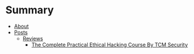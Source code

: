 # Summary

* [About](README.md)
* [Posts](Posts/README.md)
    * [Reviews](Posts/Reviews/README.md)
        * [The Complete Practical Ethical Hacking Course By TCM Security](Posts/Reviews/Tcm.md) 

